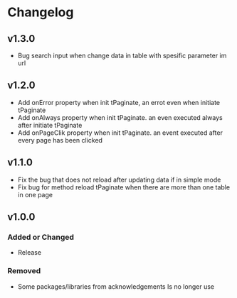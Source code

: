 # Changelog

## v1.3.0
- Bug search input when change data in table with spesific parameter im url

## v1.2.0
- Add onError property when init tPaginate, an errot even when initiate tPaginate
- Add onAlways property when init tPaginate. an even executed always after initiate tPaginate
- Add onPageClik property when init tPaginate. an event executed after every page has been clicked
## v1.1.0
- Fix the bug that does not reload after updating data if in simple mode
- Fix bug for method reload tPaginate when there are more than one table in one page

## v1.0.0

### Added or Changed
- Release

### Removed
- Some packages/libraries from acknowledgements Is no longer use
